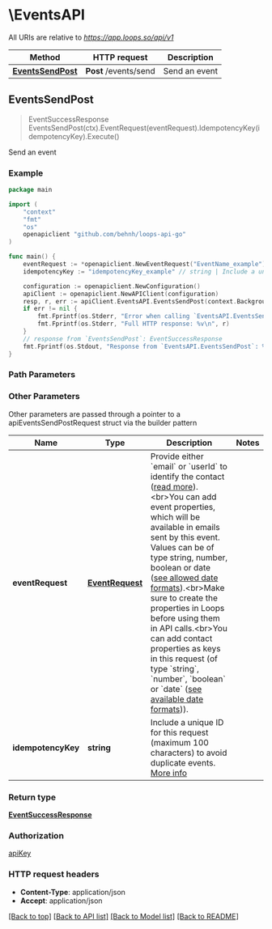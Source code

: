 # \EventsAPI

All URIs are relative to *https://app.loops.so/api/v1*

Method | HTTP request | Description
------------- | ------------- | -------------
[**EventsSendPost**](EventsAPI.md#EventsSendPost) | **Post** /events/send | Send an event



## EventsSendPost

> EventSuccessResponse EventsSendPost(ctx).EventRequest(eventRequest).IdempotencyKey(idempotencyKey).Execute()

Send an event



### Example

```go
package main

import (
	"context"
	"fmt"
	"os"
	openapiclient "github.com/behnh/loops-api-go"
)

func main() {
	eventRequest := *openapiclient.NewEventRequest("EventName_example") // EventRequest | Provide either `email` or `userId` to identify the contact ([read more](https://loops.so/docs/api-reference/send-event#body)).<br>You can add event properties, which will be available in emails sent by this event. Values can be of type string, number, boolean or date ([see allowed date formats](https://loops.so/docs/events/properties#important-information-about-event-properties)).<br>Make sure to create the properties in Loops before using them in API calls.<br>You can add contact properties as keys in this request (of type `string`, `number`, `boolean` or `date` ([see available date formats](https://loops.so/docs/contacts/properties#dates))).
	idempotencyKey := "idempotencyKey_example" // string | Include a unique ID for this request (maximum 100 characters) to avoid duplicate events. [More info](https://loops.so/docs/api-reference/send-event#param-idempotency-key) (optional)

	configuration := openapiclient.NewConfiguration()
	apiClient := openapiclient.NewAPIClient(configuration)
	resp, r, err := apiClient.EventsAPI.EventsSendPost(context.Background()).EventRequest(eventRequest).IdempotencyKey(idempotencyKey).Execute()
	if err != nil {
		fmt.Fprintf(os.Stderr, "Error when calling `EventsAPI.EventsSendPost``: %v\n", err)
		fmt.Fprintf(os.Stderr, "Full HTTP response: %v\n", r)
	}
	// response from `EventsSendPost`: EventSuccessResponse
	fmt.Fprintf(os.Stdout, "Response from `EventsAPI.EventsSendPost`: %v\n", resp)
}
```

### Path Parameters



### Other Parameters

Other parameters are passed through a pointer to a apiEventsSendPostRequest struct via the builder pattern


Name | Type | Description  | Notes
------------- | ------------- | ------------- | -------------
 **eventRequest** | [**EventRequest**](EventRequest.md) | Provide either &#x60;email&#x60; or &#x60;userId&#x60; to identify the contact ([read more](https://loops.so/docs/api-reference/send-event#body)).&lt;br&gt;You can add event properties, which will be available in emails sent by this event. Values can be of type string, number, boolean or date ([see allowed date formats](https://loops.so/docs/events/properties#important-information-about-event-properties)).&lt;br&gt;Make sure to create the properties in Loops before using them in API calls.&lt;br&gt;You can add contact properties as keys in this request (of type &#x60;string&#x60;, &#x60;number&#x60;, &#x60;boolean&#x60; or &#x60;date&#x60; ([see available date formats](https://loops.so/docs/contacts/properties#dates))). | 
 **idempotencyKey** | **string** | Include a unique ID for this request (maximum 100 characters) to avoid duplicate events. [More info](https://loops.so/docs/api-reference/send-event#param-idempotency-key) | 

### Return type

[**EventSuccessResponse**](EventSuccessResponse.md)

### Authorization

[apiKey](../README.md#apiKey)

### HTTP request headers

- **Content-Type**: application/json
- **Accept**: application/json

[[Back to top]](#) [[Back to API list]](../README.md#documentation-for-api-endpoints)
[[Back to Model list]](../README.md#documentation-for-models)
[[Back to README]](../README.md)

